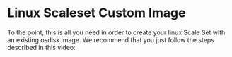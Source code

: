 # Linux Scaleset Custom Image

To the point, this is all you need in order to create your linux Scale Set with an existing osdisk image.
We recommend that you just follow the steps described in this video:
